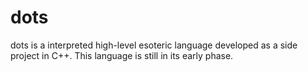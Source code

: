 # dots
dots is a interpreted high-level esoteric language developed as a side project in C++. This language is still in its early phase.
